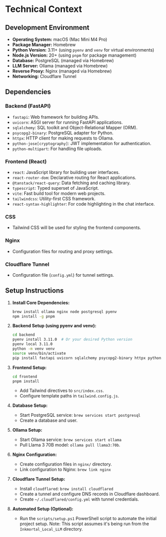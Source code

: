 # Technical Context

## Development Environment
- **Operating System:** macOS (Mac Mini M4 Pro)
- **Package Manager:** Homebrew
- **Python Version:** 3.11+ (using `pyenv` and `venv` for virtual environments)
- **Node.js Version:** 20+ (using `pnpm` for package management)
- **Database:** PostgreSQL (managed via Homebrew)
- **LLM Server:** Ollama (managed via Homebrew)
- **Reverse Proxy:** Nginx (managed via Homebrew)
- **Networking:** Cloudflare Tunnel

## Dependencies

### Backend (FastAPI)
- `fastapi`: Web framework for building APIs.
- `uvicorn`: ASGI server for running FastAPI applications.
- `sqlalchemy`: SQL toolkit and Object-Relational Mapper (ORM).
- `psycopg2-binary`: PostgreSQL adapter for Python.
- `httpx`: HTTP client for making requests to Ollama.
- `python-jose[cryptography]`: JWT implementation for authentication.
- `python-multipart`: For handling file uploads.

### Frontend (React)
- `react`: JavaScript library for building user interfaces.
- `react-router-dom`: Declarative routing for React applications.
- `@tanstack/react-query`: Data fetching and caching library.
- `typescript`: Typed superset of JavaScript.
- `vite`: Fast build tool for modern web projects.
- `tailwindcss`: Utility-first CSS framework.
- `react-syntax-highlighter`: For code highlighting in the chat interface.

### CSS
- Tailwind CSS will be used for styling the frontend components.

### Nginx
- Configuration files for routing and proxy settings.

### Cloudflare Tunnel
- Configuration file (`config.yml`) for tunnel settings.

## Setup Instructions

1. **Install Core Dependencies:**
    ```bash
    brew install ollama nginx node postgresql pyenv
    npm install -g pnpm
    ```

2. **Backend Setup (using pyenv and venv):**
    ```bash
    cd backend
    pyenv install 3.11.0  # Or your desired Python version
    pyenv local 3.11.0
    python -m venv venv
    source venv/bin/activate
    pip install fastapi uvicorn sqlalchemy psycopg2-binary httpx python-jose[cryptography] python-multipart
    ```

3. **Frontend Setup:**
    ```bash
    cd frontend
    pnpm install
    ```
   - Add Tailwind directives to `src/index.css`.
   - Configure template paths in `tailwind.config.js`.

4. **Database Setup:**
   - Start PostgreSQL service: `brew services start postgresql`
   - Create a database and user.

5. **Ollama Setup:**
   - Start Ollama service: `brew services start ollama`
   - Pull Llama 3 70B model: `ollama pull llama3:70b`.

6. **Nginx Configuration:**
   - Create configuration files in `nginx/` directory.
   - Link configuration to Nginx: `brew link nginx`

7. **Cloudflare Tunnel Setup:**
   - Install `cloudflared`: `brew install cloudflared`
   - Create a tunnel and configure DNS records in Cloudflare dashboard.
   - Create `~/.cloudflared/config.yml` with tunnel credentials.

8. **Automated Setup (Optional):**
    - Run the `scripts/setup.ps1` PowerShell script to automate the initial project setup. Note: This script assumes it's being run from the `Inkmortal_Local_LLM` directory.